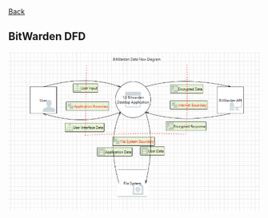 
[Back](https://github.com/DoctorEww/software-assurance/blob/main/Design.md)

## BitWarden DFD

![](https://github.com/DoctorEww/software-assurance/blob/main/Design/BitWardenDFD.jpg)
